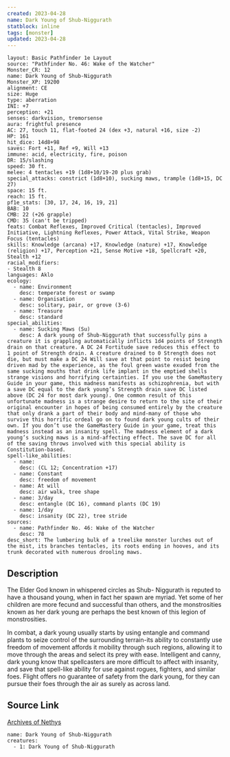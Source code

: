 ```yaml
---
created: 2023-04-28
name: Dark Young of Shub-Niggurath
statblock: inline
tags: [monster]
updated: 2023-04-28
---
```

```statblock
layout: Basic Pathfinder 1e Layout
source: "Pathfinder No. 46: Wake of the Watcher"
Monster_CR: 12
name: Dark Young of Shub-Niggurath
Monster_XP: 19200
alignment: CE
size: Huge
type: aberration
INI: +7
perception: +21
senses: darkvision, tremorsense
aura: frightful presence
AC: 27, touch 11, flat-footed 24 (dex +3, natural +16, size -2)
HP: 161
hit_dice: 14d8+98
saves: Fort +11, Ref +9, Will +13
immune: acid, electricity, fire, poison
DR: 15/slashing
speed: 30 ft.
melee: 4 tentacles +19 (1d8+10/19-20 plus grab)
special_attacks: constrict (1d8+10), sucking maws, trample (1d8+15, DC 27)
space: 15 ft.
reach: 15 ft.
pf1e_stats: [30, 17, 24, 16, 19, 21]
BAB: 10
CMB: 22 (+26 grapple)
CMD: 35 (can't be tripped)
feats: Combat Reflexes, Improved Critical (tentacles), Improved Initiative, Lightning Reflexes, Power Attack, Vital Strike, Weapon Focus (tentacles)
skills: Knowledge (arcana) +17, Knowledge (nature) +17, Knowledge (religion) +17, Perception +21, Sense Motive +18, Spellcraft +20, Stealth +12
racial_modifiers:
- Stealth 8
languages: Aklo
ecology:
  - name: Environment
    desc: temperate forest or swamp
  - name: Organisation
    desc: solitary, pair, or grove (3-6)
  - name: Treasure
    desc: standard
special_abilities:
  - name: Sucking Maws (Su)
    desc: A dark young of Shub-Niggurath that successfully pins a creature it is grappling automatically inflicts 1d4 points of Strength drain on that creature. A DC 24 Fortitude save reduces this effect to 1 point of Strength drain. A creature drained to 0 Strength does not die, but must make a DC 24 Will save at that point to resist being driven mad by the experience, as the foul green waste exuded from the same sucking mouths that drink life implant in the emptied shells strange visions and horrifying certainties. If you use the GameMastery Guide in your game, this madness manifests as schizophrenia, but with a save DC equal to the dark young’s Strength drain save DC listed above (DC 24 for most dark young). One common result of this unfortunate madness is a strange desire to return to the site of their original encounter in hopes of being consumed entirely by the creature that only drank a part of their body and mind-many of those who survive this horrific ordeal go on to found dark young cults of their own. If you don’t use the GameMastery Guide in your game, treat this madness instead as an insanity spell. The madness element of a dark young’s sucking maws is a mind-affecting effect. The save DC for all of the saving throws involved with this special ability is Constitution-based.
spell-like_abilities:
  - name:
    desc: (CL 12; Concentration +17)
  - name: Constant
    desc: freedom of movement
  - name: At will
    desc: air walk, tree shape
  - name: 3/day
    desc: entangle (DC 16), command plants (DC 19)
  - name: 1/day
    desc: insanity (DC 22), tree stride
sources:
  - name: Pathfinder No. 46: Wake of the Watcher
    desc: 78
desc_short: The lumbering bulk of a treelike monster lurches out of the mist, its branches tentacles, its roots ending in hooves, and its trunk decorated with numerous drooling maws.
```
## Description
The Elder God known in whispered circles as Shub- Niggurath is reputed to have a thousand young, when in fact her spawn are myriad. Yet some of her children are more fecund and successful than others, and the monstrosities known as her dark young are perhaps the best known of this legion of monstrosities.

In combat, a dark young usually starts by using entangle and command plants to seize control of the surrounding terrain-its ability to constantly use freedom of movement affords it mobility through such regions, allowing it to move through the areas and select its prey with ease. Intelligent and canny, dark young know that spellcasters are more difficult to affect with insanity, and save that spell-like ability for use against rogues, fighters, and similar foes. Flight offers no guarantee of safety from the dark young, for they can pursue their foes through the air as surely as across land.
## Source Link
[Archives of Nethys](https://aonprd.com/MonsterDisplay.aspx?ItemName=Dark%20Young%20of%20Shub-Niggurath)
```encounter-table
name: Dark Young of Shub-Niggurath
creatures:
  - 1: Dark Young of Shub-Niggurath
```
